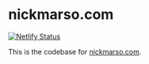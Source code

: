 # nickmarso.com

[![Netlify Status](https://api.netlify.com/api/v1/badges/e95e855f-0c17-4f40-a981-078aa1487779/deploy-status)](https://app.netlify.com/sites/nickmarso/deploys)

This is the codebase for [nickmarso.com].

[nickmarso.com]: https://www.nickmarso.com/
